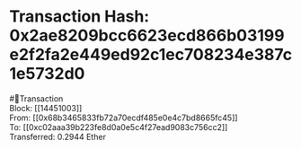 
Transaction Hash: 0x2ae8209bcc6623ecd866b03199e2f2fa2e449ed92c1ec708234e387c1e5732d0
====================================================================================
  
#💸Transaction  
Block: [[14451003]]  
From: [[0x68b3465833fb72a70ecdf485e0e4c7bd8665fc45]]  
To: [[0xc02aaa39b223fe8d0a0e5c4f27ead9083c756cc2]]  
Transferred: 0.2944 Ether